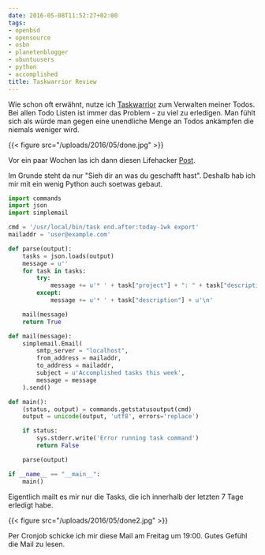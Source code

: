 ```yaml
---
date: 2016-05-08T11:52:27+02:00
tags:
- openbsd
- opensource
- osbn
- planetenblogger
- ubuntuusers
- python
- accomplished
title: Taskwarrior Review
---
```


Wie schon oft erwähnt, nutze ich [Taskwarrior](https://taskwarrior.org) zum
Verwalten meiner Todos. Bei allen Todo Listen ist immer das Problem - zu
viel zu erledigen. Man fühlt sich als würde man gegen eine unendliche Menge
an Todos ankämpfen die niemals weniger wird.

{{< figure src="/uploads/2016/05/done.jpg" >}}

Vor ein paar Wochen las ich dann diesen Lifehacker
[Post](http://lifehacker.com/5960794/keep-your-completed-to-do-lists-on-a-done-wall-to-stay-motivated).

Im Grunde steht da nur "Sieh dir an was du geschafft hast". Deshalb hab ich
mir mit ein wenig Python auch soetwas gebaut.

``` python
import commands
import json
import simplemail

cmd = '/usr/local/bin/task end.after:today-1wk export'
mailaddr = 'user@example.com'

def parse(output):
    tasks = json.loads(output)
    message = u''
    for task in tasks:
        try:
            message += u'* ' + task["project"] + ": " + task["description"] + u'\n'
        except:
            message += u'* ' + task["description"] + u'\n'

    mail(message)
    return True

def mail(message):
    simplemail.Email(
        smtp_server = "localhost",
        from_address = mailaddr,
        to_address = mailaddr,
        subject = u'Accomplished tasks this week',
        message = message
    ).send()

def main():
    (status, output) = commands.getstatusoutput(cmd)
    output = unicode(output, 'utf8', errors='replace')

    if status:
        sys.stderr.write('Error running task command')
        return False

    parse(output)

if __name__ == "__main__":
    main()
```

Eigentlich mailt es mir nur die Tasks, die ich innerhalb der letzten
7 Tage erledigt habe.

{{< figure src="/uploads/2016/05/done2.jpg" >}}

Per Cronjob schicke ich mir diese Mail am Freitag um 19:00. Gutes Gefühl
die Mail zu lesen.
